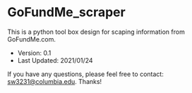 # GoFundMe_scraper
This is a python tool box design for scaping information from GoFundMe.com.

- Version: 0.1
- Last Updated: 2021/01/24

If you have any questions, please feel free to contact: sw3231@columbia.edu. Thanks!
